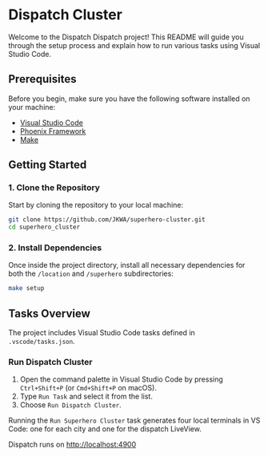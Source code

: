 # Dispatch Cluster

Welcome to the Dispatch Dispatch project! This README will guide you through the setup process and explain how to run various tasks using Visual Studio Code.

## Prerequisites

Before you begin, make sure you have the following software installed on your machine:

- [Visual Studio Code](https://code.visualstudio.com/download)
- [Phoenix Framework](https://hexdocs.pm/phoenix/installation.html)
- [Make](https://sp21.datastructur.es/materials/guides/make-install.html)

## Getting Started

### 1. Clone the Repository

Start by cloning the repository to your local machine:

```sh
git clone https://github.com/JKWA/superhero-cluster.git
cd superhero_cluster
```

### 2. Install Dependencies

Once inside the project directory, install all necessary dependencies for both the `/location` and `/superhero` subdirectories:

```sh
make setup
```

## Tasks Overview

The project includes Visual Studio Code tasks defined in `.vscode/tasks.json`.

### Run Dispatch Cluster

1. Open the command palette in Visual Studio Code by pressing `Ctrl+Shift+P` (or `Cmd+Shift+P` on macOS).
2. Type `Run Task` and select it from the list.
3. Choose `Run Dispatch Cluster`.

Running the `Run Superhero Cluster` task generates four local terminals in VS Code: one for each city and one for the dispatch LiveView.

Dispatch runs on [http://localhost:4900](http://localhost:4900)